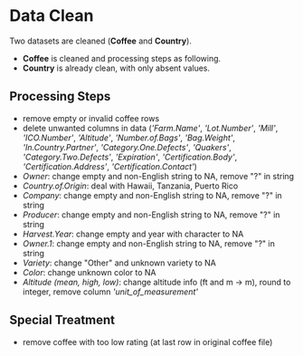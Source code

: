 ﻿# Data Clean
Two datasets are cleaned (**Coffee** and **Country**).
- **Coffee** is cleaned and processing steps as following.
- **Country** is already clean, with only absent values.

## Processing Steps
- remove empty or invalid coffee rows
- delete unwanted columns in data 
    (*'Farm.Name'*, *'Lot.Number'*, *'Mill'*, *'ICO.Number'*, *'Altitude'*, *'Number.of.Bags'*, *'Bag.Weight'*,
     *'In.Country.Partner'*, *'Category.One.Defects'*, *'Quakers'*, *'Category.Two.Defects'*, *'Expiration'*, 
     *'Certification.Body'*, *'Certification.Address'*, *'Certification.Contact'*)
- *Owner*: change empty and non-English string to NA, remove "?" in string
- *Country.of.Origin*: deal with Hawaii, Tanzania, Puerto Rico
- *Company*: change empty and non-English string to NA, remove "?" in string
- *Producer*: change empty and non-English string to NA, remove "?" in string
- *Harvest.Year*: change empty and year with character to NA
- *Owner.1*: change empty and non-English string to NA, remove "?" in string
- *Variety*: change "Other" and unknown variety to NA
- *Color*: change unknown color to NA
- *Altitude (mean, high, low)*: change altitude info (ft and m -> m), round to integer, remove column *'unit_of_measurement'*

## Special Treatment
- remove coffee with too low rating (at last row in original coffee file)